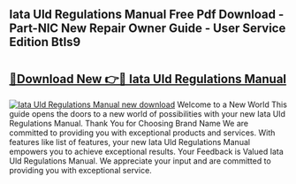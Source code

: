 ## Iata Uld Regulations Manual Free Pdf Download - Part-NlC New Repair Owner Guide - User Service Edition BtIs9

# <h2><a href="http://bc6780.oget.top/?id=Iata+Uld+Regulations+Manual">🔗Download New 👉🔴 Iata Uld Regulations Manual</a></h2>

[![Iata Uld Regulations Manual new download](https://i.imgur.com/5g1atiW.png)](http://bc6780.oget.top/?id=Iata+Uld+Regulations+Manual)
Welcome to a New World This guide opens the doors to a new world of possibilities with your new Iata Uld Regulations Manual. Thank You for Choosing Brand Name We are committed to providing you with exceptional products and services. With features like list of features, your new Iata Uld Regulations Manual empowers you to achieve exceptional results. Your Feedback is Valued Iata Uld Regulations Manual. We appreciate your input and are committed to providing you with exceptional service.
